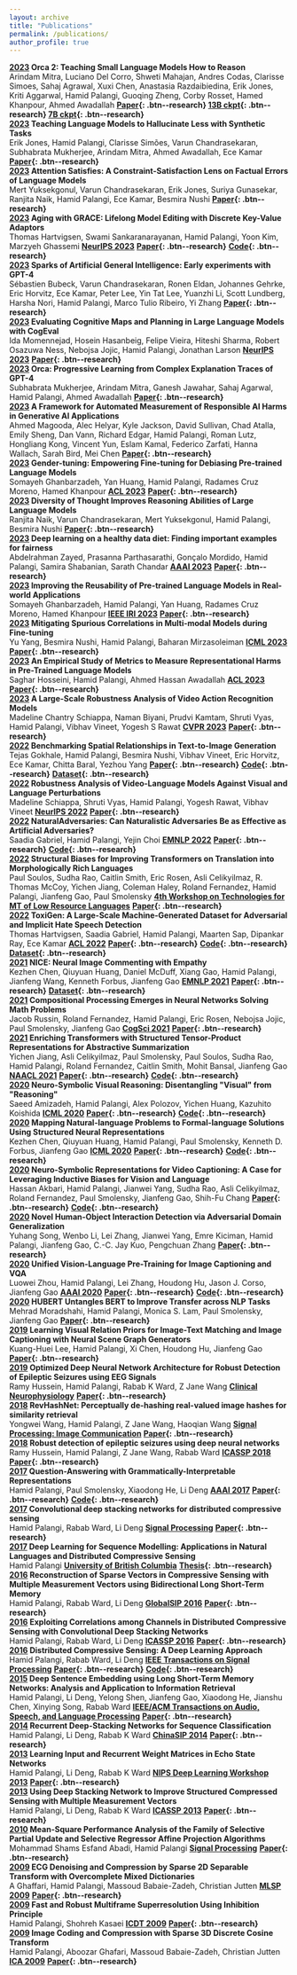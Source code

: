 ```yaml
---
layout: archive
title: "Publications"
permalink: /publications/
author_profile: true
---
```


**[2023]() Orca 2: Teaching Small Language Models How to Reason**  
Arindam Mitra, Luciano Del Corro, Shweti Mahajan, Andres Codas, Clarisse Simoes, Sahaj Agrawal, Xuxi Chen, Anastasia Razdaibiedina, Erik Jones, Kriti Aggarwal, Hamid Palangi, Guoqing Zheng, Corby Rosset, Hamed Khanpour, Ahmed Awadallah **[Paper](https://arxiv.org/abs/2311.11045){: .btn--research} [13B ckpt](https://huggingface.co/microsoft/Orca-2-13b){: .btn--research} [7B ckpt](https://huggingface.co/microsoft/Orca-2-7b){: .btn--research}**  
**[2023]() Teaching Language Models to Hallucinate Less with Synthetic Tasks**  
Erik Jones, Hamid Palangi, Clarisse Simões, Varun Chandrasekaran, Subhabrata Mukherjee, Arindam Mitra, Ahmed Awadallah, Ece Kamar **[Paper](https://arxiv.org/abs/2310.06827){: .btn--research}**  
**[2023]() Attention Satisfies: A Constraint-Satisfaction Lens on Factual Errors of Language Models**  
Mert Yuksekgonul, Varun Chandrasekaran, Erik Jones, Suriya Gunasekar, Ranjita Naik, Hamid Palangi, Ece Kamar, Besmira Nushi **[Paper](https://arxiv.org/abs/2309.15098){: .btn--research}**  
**[2023]() Aging with GRACE: Lifelong Model Editing with Discrete Key-Value Adaptors**  
Thomas Hartvigsen, Swami Sankaranarayanan, Hamid Palangi, Yoon Kim, Marzyeh Ghassemi **[NeurIPS 2023]()** **[Paper](https://arxiv.org/abs/2211.11031){: .btn--research}** **[Code](https://github.com/thartvigsen/grace){: .btn--research}**  
**[2023]() Sparks of Artificial General Intelligence: Early experiments with GPT-4**  
Sébastien Bubeck, Varun Chandrasekaran, Ronen Eldan, Johannes Gehrke, Eric Horvitz, Ece Kamar, Peter Lee, Yin Tat Lee, Yuanzhi Li, Scott Lundberg, Harsha Nori, Hamid Palangi, Marco Tulio Ribeiro, Yi Zhang **[Paper](https://arxiv.org/abs/2303.12712){: .btn--research}**  
**[2023]() Evaluating Cognitive Maps and Planning in Large Language Models with CogEval**  
Ida Momennejad, Hosein Hasanbeig, Felipe Vieira, Hiteshi Sharma, Robert Osazuwa Ness, Nebojsa Jojic, Hamid Palangi, Jonathan Larson **[NeurIPS 2023]()** **[Paper](https://arxiv.org/abs/2309.15129){: .btn--research}**  
**[2023]() Orca: Progressive Learning from Complex Explanation Traces of GPT-4**  
Subhabrata Mukherjee, Arindam Mitra, Ganesh Jawahar, Sahaj Agarwal, Hamid Palangi, Ahmed Awadallah **[Paper](https://arxiv.org/abs/2306.02707){: .btn--research}**  
**[2023]() A Framework for Automated Measurement of Responsible AI Harms in Generative AI Applications**  
Ahmed Magooda, Alec Helyar, Kyle Jackson, David Sullivan, Chad Atalla, Emily Sheng, Dan Vann, Richard Edgar, Hamid Palangi, Roman Lutz, Hongliang Kong, Vincent Yun, Eslam Kamal, Federico Zarfati, Hanna Wallach, Sarah Bird, Mei Chen **[Paper](https://arxiv.org/abs/2310.17750){: .btn--research}**  
**[2023]() Gender-tuning: Empowering Fine-tuning for Debiasing Pre-trained Language Models**  
Somayeh Ghanbarzadeh, Yan Huang, Hamid Palangi, Radames Cruz Moreno, Hamed Khanpour **[ACL 2023]()** **[Paper](https://arxiv.org/abs/2307.10522){: .btn--research}**  
**[2023]() Diversity of Thought Improves Reasoning Abilities of Large Language Models**  
Ranjita Naik, Varun Chandrasekaran, Mert Yuksekgonul, Hamid Palangi, Besmira Nushi **[Paper](https://arxiv.org/abs/2310.07088){: .btn--research}**  
**[2023]() Deep learning on a healthy data diet: Finding important examples for fairness**  
Abdelrahman Zayed, Prasanna Parthasarathi, Gonçalo Mordido, Hamid Palangi, Samira Shabanian, Sarath Chandar **[AAAI 2023]()** **[Paper](https://ojs.aaai.org/index.php/AAAI/article/view/26706){: .btn--research}**  
**[2023]() Improving the Reusability of Pre-trained Language Models in Real-world Applications**  
Somayeh Ghanbarzadeh, Hamid Palangi, Yan Huang, Radames Cruz Moreno, Hamed Khanpour **[IEEE IRI 2023]()** **[Paper](https://arxiv.org/abs/2307.10457){: .btn--research}**  
**[2023]() Mitigating Spurious Correlations in Multi-modal Models during Fine-tuning**  
Yu Yang, Besmira Nushi, Hamid Palangi, Baharan Mirzasoleiman **[ICML 2023]()** **[Paper](https://arxiv.org/abs/2304.03916){: .btn--research}**  
**[2023]() An Empirical Study of Metrics to Measure Representational Harms in Pre-Trained Language Models**  
Saghar Hosseini, Hamid Palangi, Ahmed Hassan Awadallah **[ACL 2023]()** **[Paper](https://arxiv.org/abs/2301.09211){: .btn--research}**  
**[2023]() A Large-Scale Robustness Analysis of Video Action Recognition Models**  
Madeline Chantry Schiappa, Naman Biyani, Prudvi Kamtam, Shruti Vyas, Hamid Palangi, Vibhav Vineet, Yogesh S Rawat **[CVPR 2023]()** **[Paper](https://openaccess.thecvf.com/content/CVPR2023/html/Schiappa_A_Large-Scale_Robustness_Analysis_of_Video_Action_Recognition_Models_CVPR_2023_paper.html){: .btn--research}**  
**[2022]() Benchmarking Spatial Relationships in Text-to-Image Generation**  
Tejas Gokhale, Hamid Palangi, Besmira Nushi, Vibhav Vineet, Eric Horvitz, Ece Kamar, Chitta Baral, Yezhou Yang **[Paper](https://arxiv.org/abs/2212.10015){: .btn--research}** **[Code](https://github.com/microsoft/VISOR){: .btn--research}** **[Dataset](https://huggingface.co/datasets/tgokhale/sr2d_visor){: .btn--research}**  
**[2022]() Robustness Analysis of Video-Language Models Against Visual and Language Perturbations**  
Madeline Schiappa, Shruti Vyas, Hamid Palangi, Yogesh Rawat, Vibhav Vineet **[NeurIPS 2022]()** **[Paper](https://proceedings.neurips.cc/paper_files/paper/2022/hash/de6ff07cbd222c10d694c2b2f732aceb-Abstract-Datasets_and_Benchmarks.html){: .btn--research}**  
**[2022]() NaturalAdversaries: Can Naturalistic Adversaries Be as Effective as Artificial Adversaries?**  
Saadia Gabriel, Hamid Palangi, Yejin Choi **[EMNLP 2022]()** **[Paper](https://arxiv.org/abs/2211.04364){: .btn--research}** **[Code](https://github.com/skgabriel/NaturalAdversaries){: .btn--research}**  
**[2022]() Structural Biases for Improving Transformers on Translation into Morphologically Rich Languages**  
Paul Soulos, Sudha Rao, Caitlin Smith, Eric Rosen, Asli Celikyilmaz, R. Thomas McCoy, Yichen Jiang, Coleman Haley, Roland Fernandez, Hamid Palangi, Jianfeng Gao, Paul Smolensky **[4th Workshop on Technologies for MT of Low Resource Languages]()** **[Paper](https://arxiv.org/abs/2208.06061){: .btn--research}**  
**[2022]() ToxiGen: A Large-Scale Machine-Generated Dataset for Adversarial and Implicit Hate Speech Detection**  
Thomas Hartvigsen, Saadia Gabriel, Hamid Palangi, Maarten Sap, Dipankar Ray, Ece Kamar **[ACL 2022]()** **[Paper](https://arxiv.org/abs/2203.09509){: .btn--research}** **[Code](https://github.com/microsoft/ToxiGen){: .btn--research}** **[Dataset](https://huggingface.co/datasets/skg/toxigen-data){: .btn--research}**  
**[2021]() NICE: Neural Image Commenting with Empathy**  
Kezhen Chen, Qiuyuan Huang, Daniel McDuff, Xiang Gao, Hamid Palangi, Jianfeng Wang, Kenneth Forbus, Jianfeng Gao **[EMNLP 2021]()** **[Paper](https://aclanthology.org/2021.findings-emnlp.380/){: .btn--research}** **[Dataset](https://nicedataset.github.io/){: .btn--research}**  
**[2021]() Compositional Processing Emerges in Neural Networks Solving Math Problems**  
Jacob Russin, Roland Fernandez, Hamid Palangi, Eric Rosen, Nebojsa Jojic, Paul Smolensky, Jianfeng Gao **[CogSci 2021]()** **[Paper](https://arxiv.org/abs/2105.08961){: .btn--research}**  
**[2021]() Enriching Transformers with Structured Tensor-Product Representations for Abstractive Summarization**  
Yichen Jiang, Asli Celikyilmaz, Paul Smolensky, Paul Soulos, Sudha Rao, Hamid Palangi, Roland Fernandez, Caitlin Smith, Mohit Bansal, Jianfeng Gao **[NAACL 2021]()** **[Paper](https://arxiv.org/abs/2106.01317){: .btn--research}** **[Code](https://github.com/jiangycTarheel-zz/TPT-Summ){: .btn--research}**  
**[2020]() Neuro-Symbolic Visual Reasoning: Disentangling "Visual" from "Reasoning"**  
Saeed Amizadeh, Hamid Palangi, Alex Polozov, Yichen Huang, Kazuhito Koishida **[ICML 2020]()** **[Paper](https://proceedings.mlr.press/v119/amizadeh20a.html){: .btn--research}** **[Code](https://github.com/microsoft/DFOL-VQA){: .btn--research}**  
**[2020]() Mapping Natural-language Problems to Formal-language Solutions Using Structured Neural Representations**  
Kezhen Chen, Qiuyuan Huang, Hamid Palangi, Paul Smolensky, Kenneth D. Forbus, Jianfeng Gao **[ICML 2020]()** **[Paper](https://arxiv.org/abs/1910.02339){: .btn--research}** **[Code](https://github.com/ckzbullbullet/TP-N2F){: .btn--research}**  
**[2020]() Neuro-Symbolic Representations for Video Captioning: A Case for Leveraging Inductive Biases for Vision and Language**  
Hassan Akbari, Hamid Palangi, Jianwei Yang, Sudha Rao, Asli Celikyilmaz, Roland Fernandez, Paul Smolensky, Jianfeng Gao, Shih-Fu Chang **[Paper](https://arxiv.org/abs/2011.09530){: .btn--research}** **[Code](https://github.com/hassanhub/R3Transformer){: .btn--research}**  
**[2020]() Novel Human-Object Interaction Detection via Adversarial Domain Generalization**  
Yuhang Song, Wenbo Li, Lei Zhang, Jianwei Yang, Emre Kiciman, Hamid Palangi, Jianfeng Gao, C.-C. Jay Kuo, Pengchuan Zhang **[Paper](https://arxiv.org/abs/2005.11406){: .btn--research}**  
**[2020]() Unified Vision-Language Pre-Training for Image Captioning and VQA**  
Luowei Zhou, Hamid Palangi, Lei Zhang, Houdong Hu, Jason J. Corso, Jianfeng Gao **[AAAI 2020]()** **[Paper](https://arxiv.org/abs/1909.11059){: .btn--research}** **[Code](https://github.com/LuoweiZhou/VLP){: .btn--research}**  
**[2020]() HUBERT Untangles BERT to Improve Transfer across NLP Tasks**  
Mehrad Moradshahi, Hamid Palangi, Monica S. Lam, Paul Smolensky, Jianfeng Gao **[Paper](https://arxiv.org/abs/1910.12647){: .btn--research}**  
**[2019]() Learning Visual Relation Priors for Image-Text Matching and Image Captioning with Neural Scene Graph Generators**  
Kuang-Huei Lee, Hamid Palangi, Xi Chen, Houdong Hu, Jianfeng Gao **[Paper](https://arxiv.org/abs/1909.09953){: .btn--research}**  
**[2019]() Optimized Deep Neural Network Architecture for Robust Detection of Epileptic Seizures using EEG Signals**  
Ramy Hussein, Hamid Palangi, Rabab K Ward, Z Jane Wang **[Clinical Neurophysiology]()** **[Paper](https://www.sciencedirect.com/science/article/abs/pii/S1388245718313464){: .btn--research}**  
**[2018]() RevHashNet: Perceptually de-hashing real-valued image hashes for similarity retrieval**  
Yongwei Wang, Hamid Palangi, Z Jane Wang, Haoqian Wang **[Signal Processing: Image Communication]()** **[Paper](https://www.sciencedirect.com/science/article/abs/pii/S0923596518305332){: .btn--research}**  
**[2018]() Robust detection of epileptic seizures using deep neural networks**  
Ramy Hussein, Hamid Palangi, Z Jane Wang, Rabab Ward **[ICASSP 2018]()** **[Paper](https://ieeexplore.ieee.org/abstract/document/8462029){: .btn--research}**  
**[2017]() Question-Answering with Grammatically-Interpretable Representations**  
Hamid Palangi, Paul Smolensky, Xiaodong He, Li Deng **[AAAI 2017]()** **[Paper](https://arxiv.org/abs/1705.08432){: .btn--research}** **[Code](https://github.com/hamidpalangi/Grammatically_Interpretable_QA){: .btn--research}**  
**[2017]() Convolutional deep stacking networks for distributed compressive sensing**  
Hamid Palangi, Rabab Ward, Li Deng **[Signal Processing]()** **[Paper](https://www.sciencedirect.com/science/article/abs/pii/S0165168416301578){: .btn--research}**  
**[2017]() Deep Learning for Sequence Modelling: Applications in Natural Languages and Distributed Compressive Sensing**  
Hamid Palangi **[University of British Columbia]()** **[Thesis](https://open.library.ubc.ca/soa/cIRcle/collections/ubctheses/24/items/1.0343522){: .btn--research}**  
**[2016]() Reconstruction of Sparse Vectors in Compressive Sensing with Multiple Measurement Vectors using Bidirectional Long Short-Term Memory**  
Hamid Palangi, Rabab Ward, Li Deng **[GlobalSIP 2016]()** **[Paper](https://ieeexplore.ieee.org/abstract/document/7905830){: .btn--research}**  
**[2016]() Exploiting Correlations among Channels in Distributed Compressive Sensing with Convolutional Deep Stacking Networks**  
Hamid Palangi, Rabab Ward, Li Deng **[ICASSP 2016]()** **[Paper](https://ieeexplore.ieee.org/abstract/document/7472166){: .btn--research}**  
**[2016]() Distributed Compressive Sensing: A Deep Learning Approach**  
Hamid Palangi, Rabab Ward, Li Deng **[IEEE Transactions on Signal Processing]()** **[Paper](https://arxiv.org/abs/1508.04924){: .btn--research}** **[Code](https://github.com/hamidpalangi/Distributed-Compressive-Sensing-A-Deep-Learning-Approach){: .btn--research}**  
**[2015]() Deep Sentence Embedding using Long Short-Term Memory Networks: Analysis and Application to Information Retrieval**  
Hamid Palangi, Li Deng, Yelong Shen, Jianfeng Gao, Xiaodong He, Jianshu Chen, Xinying Song, Rabab Ward **[IEEE/ACM Transactions on Audio, Speech, and Language Processing]()** **[Paper](https://arxiv.org/abs/1502.06922){: .btn--research}**  
**[2014]() Recurrent Deep-Stacking Networks for Sequence Classification**  
Hamid Palangi, Li Deng, Rabab K Ward **[ChinaSIP 2014]()** **[Paper](https://ieeexplore.ieee.org/abstract/document/6889295){: .btn--research}**  
**[2013]() Learning Input and Recurrent Weight Matrices in Echo State Networks**  
Hamid Palangi, Li Deng, Rabab K Ward **[NIPS Deep Learning Workshop 2013]()** **[Paper](https://arxiv.org/abs/1311.2987){: .btn--research}**  
**[2013]() Using Deep Stacking Network to Improve Structured Compressed Sensing with Multiple Measurement Vectors**  
Hamid Palangi, Li Deng, Rabab K Ward **[ICASSP 2013]()** **[Paper](https://ieeexplore.ieee.org/abstract/document/6638276){: .btn--research}**  
**[2010]() Mean-Square Performance Analysis of the Family of Selective Partial Update and Selective Regressor Affine Projection Algorithms**  
Mohammad Shams Esfand Abadi, Hamid Palangi **[Signal Processing]()** **[Paper](https://www.sciencedirect.com/science/article/abs/pii/S0165168409002813){: .btn--research}**  
**[2009]() ECG Denoising and Compression by Sparse 2D Separable Transform with Overcomplete Mixed Dictionaries**  
A Ghaffari, Hamid Palangi, Massoud Babaie-Zadeh, Christian Jutten **[MLSP 2009]()** **[Paper](https://ieeexplore.ieee.org/abstract/document/5306223){: .btn--research}**  
**[2009]() Fast and Robust Multiframe Superresolution Using Inhibition Principle**  
Hamid Palangi, Shohreh Kasaei **[ICDT 2009]()** **[Paper](https://ieeexplore.ieee.org/abstract/document/5205232){: .btn--research}**  
**[2009]() Image Coding and Compression with Sparse 3D Discrete Cosine Transform**  
Hamid Palangi, Aboozar Ghafari, Massoud Babaie-Zadeh, Christian Jutten **[ICA 2009]()** **[Paper](https://link.springer.com/chapter/10.1007/978-3-642-00599-2_67){: .btn--research}**  